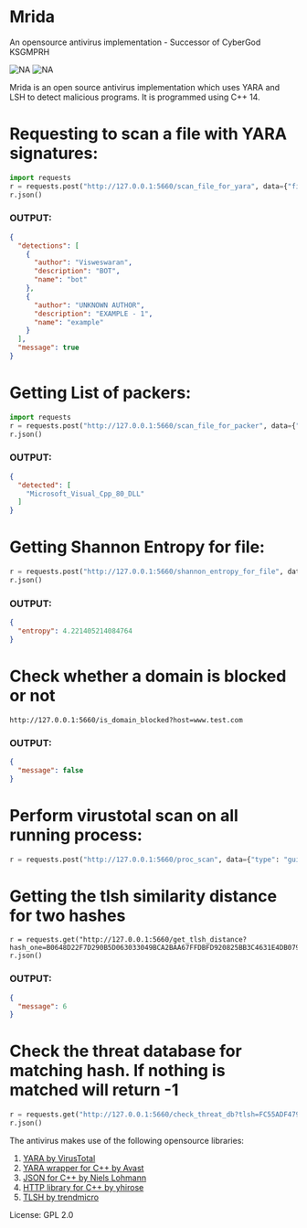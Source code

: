 # Mrida
An opensource antivirus implementation - Successor of CyberGod KSGMPRH

![NA]("/images/scan.png")
![NA]("/images/update.png")

Mrida is an open source antivirus implementation which uses YARA and LSH to detect malicious programs. It is programmed using C++ 14.

# Requesting to scan a file with YARA signatures:

```python
import requests
r = requests.post("http://127.0.0.1:5660/scan_file_for_yara", data={"file": "D:/test.eicar", "target": "windows"})
r.json()
```

### OUTPUT:
```json
{
  "detections": [
    {
      "author": "Visweswaran",
      "description": "BOT",
      "name": "bot"
    },
    {
      "author": "UNKNOWN AUTHOR",
      "description": "EXAMPLE - 1",
      "name": "example"
    }
  ],
  "message": true
}
```

# Getting List of packers:

```python
import requests
r = requests.post("http://127.0.0.1:5660/scan_file_for_packer", data={"file": "D:/git-bash.exe"})
r.json()
```

### OUTPUT:
```json
{
  "detected": [
    "Microsoft_Visual_Cpp_80_DLL"
  ]
}
```

# Getting Shannon Entropy for file:

```python
r = requests.post("http://127.0.0.1:5660/shannon_entropy_for_file", data={"file": "D:/git-bash.exe"})
r.json()
```

### OUTPUT:
```json
{
  "entropy": 4.221405214084764
}
```

# Check whether a domain is blocked or not
```
http://127.0.0.1:5660/is_domain_blocked?host=www.test.com
```

### OUTPUT:
```json
{
  "message": false
}
```

# Perform virustotal scan on all running process:
```python
r = requests.post("http://127.0.0.1:5660/proc_scan", data={"type": "gui", "api": "[YOUR KEY]"})
```

# Getting the tlsh similarity distance for two hashes
```
r = requests.get("http://127.0.0.1:5660/get_tlsh_distance?hash_one=B0648D22F7D290B5D063033049BCA2BAA67FFDBFD920825BB3C4631E4DB0791AE35F56&hash_two=B0648D22F7D290B5D063033049BCA2BAA67FFDB55920825BB3C4631E4DB0791AE35F56")
r.json()
```

### OUTPUT:
```json
{
  "message": 6
}
```

# Check the threat database for matching hash. If nothing is matched will return -1
```python
r = requests.get("http://127.0.0.1:5660/check_threat_db?tlsh=FC55ADF47998802EC02A4437B961A6D96B307C975C865813FEA8BB1D3CEF160FD09677&min_size=3500&max_size=3543005&type=application/x-msdownload")
r.json()
```

The antivirus makes use of the following opensource libraries:

1. [YARA by VirusTotal](https://github.com/VirusTotal/yara)
2. [YARA wrapper for C++ by Avast](https://github.com/avast/yaracpp)
3. [JSON for C++ by Niels Lohmann](https://github.com/nlohmann/json)
4. [HTTP library for C++ by yhirose](https://github.com/yhirose/cpp-httplib)
5. [TLSH by trendmicro](https://github.com/trendmicro/tlsh)


License: GPL 2.0